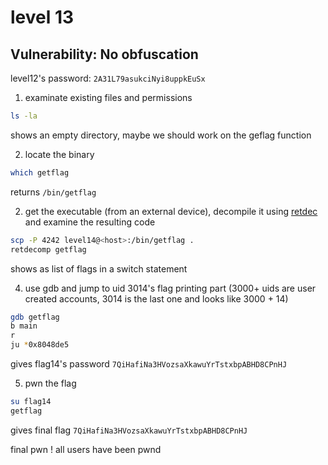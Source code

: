 # level 13

## Vulnerability: No obfuscation

level12's password: `2A31L79asukciNyi8uppkEuSx`

1. examinate existing files and permissions

```bash
ls -la
```

shows an empty directory, maybe we should work on the geflag function

2. locate the binary

```bash
which getflag
```

returns `/bin/getflag`

2. get the executable (from an external device), decompile it using [retdec](https://github.com/avast/retdec) and examine the resulting code

```bash
scp -P 4242 level14@<host>:/bin/getflag .
retdecomp getflag
```

shows as list of flags in a switch statement

4. use gdb and jump to uid 3014's flag printing part (3000+ uids are user created accounts, 3014 is the last one and looks like 3000 + 14)

```bash
gdb getflag
b main
r
ju *0x8048de5
```

gives flag14's password `7QiHafiNa3HVozsaXkawuYrTstxbpABHD8CPnHJ`

5. pwn the flag

```bash
su flag14
getflag
```

gives final flag `7QiHafiNa3HVozsaXkawuYrTstxbpABHD8CPnHJ`

final pwn ! all users have been pwnd
